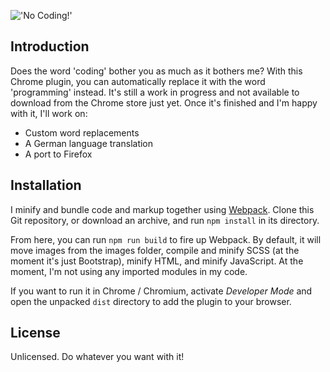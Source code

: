 !['No Coding!'](https://www.oliverearl.co.uk/img/stopcoding.png)

## Introduction

Does the word 'coding' bother you as much as it bothers me? With this Chrome plugin, you can automatically replace it with the word 'programming' instead. It's still a work in progress and not available to download from the Chrome store just yet. Once it's finished and I'm happy with it, I'll work on:
- Custom word replacements
- A German language translation
- A port to Firefox

## Installation

I minify and bundle code and markup together using [Webpack](https://webpack.js.org). Clone this Git repository, or download an archive, and run `npm install` in its directory.

From here, you can run `npm run build` to fire up Webpack. By default, it will move images from the images folder, compile and minify SCSS (at the moment it's just Bootstrap), minify HTML, and minify JavaScript. At the moment, I'm not using any imported modules in my code.

If you want to run it in Chrome / Chromium, activate *Developer Mode* and open the unpacked `dist` directory to add the plugin to your browser.

## License

Unlicensed. Do whatever you want with it!
